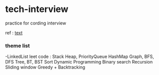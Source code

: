 # tech-interview
practice for cording interview

ref : [text](https://1kohei1.com/leetcode/)

### theme list
-LinkedList
leet code : 
Stack
Heap, PriorityQueue
HashMap
Graph, BFS, DFS
Tree, BT, BST
Sort
Dynamic Programming
Binary search
Recursion
Sliding window
Greedy + Backtracking
